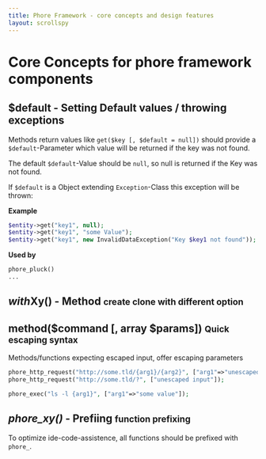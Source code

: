 ```yaml
---
title: Phore Framework - core concepts and design features
layout: scrollspy
---
```


# Core Concepts for phore framework components

## $default - Setting Default values / throwing exceptions

Methods return values like `get($key [, $default = null])` should provide a `$default`-Parameter which
value will be returned if the key was not found.

The default `$default`-Value should be `null`, so null is returned if the Key was not found.

If `$default` is a Object extending `Exception`-Class this exception will be thrown:

**Example**

```php
$entity->get("key1", null);
$entity->get("key1", "some Value");
$entity->get("key1", new InvalidDataException("Key $key1 not found"));
```

**Used by**

```php
phore_pluck()
...
```


## *with*Xy() - Method <small>create clone with different option</small>


## method($command [, array $params]) <small>Quick escaping syntax</small>

Methods/functions expecting escaped input, offer escaping parameters


```php
phore_http_request("http://some.tld/{arg1}/{arg2}", ["arg1"=>"unescaped Input", "arg2" => ""]);
phore_http_request("http://some.tld/?", ["unescaped input"]);

phore_exec("ls -l {arg1}", ["arg1"=>"some value"]);

```


## *phore_xy()* - Prefiing <small>function prefixing</small>

To optimize ide-code-assistence, all functions should be prefixed with `phore_`.

